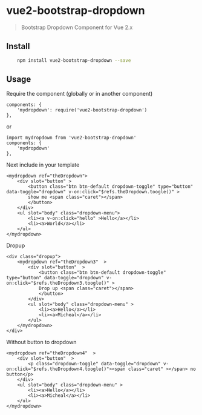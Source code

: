 
# vue2-bootstrap-dropdown
> Bootstrap Dropdown Component for Vue 2.x

## Install

``` bash
    npm install vue2-bootstrap-dropdown --save
```

## Usage
Require the component (globally or in another component)
```
components: {
    'mydropdown': require('vue2-bootstrap-dropdown')
},
```
or 

```
import mydropdown from 'vue2-bootstrap-dropdown'
components: {
    'mydropdown'
},

```

Next include in your template

```
<mydropdown ref="theDropdown">
    <div slot="button" >
        <button class="btn btn-default dropdown-toggle" type="button" data-toggle="dropdown" v-on:click="$refs.theDropdown.toogle()" >
        show me <span class="caret"></span>
        </button>
    </div>
    <ul slot="body" class="dropdown-menu">
        <li><a v-on:click="hello" >Hello</a></li>
        <li><a>World</a></li>
    </ul>
</mydropdown>
```

Dropup

```
<div class="dropup">
    <mydropdown ref="theDropdown3"  >
        <div slot="button"  >
            <button class="btn btn-default dropdown-toggle" type="button" data-toggle="dropdown" v-on:click="$refs.theDropdown3.toogle()" >
            Drop up <span class="caret"></span>
            </button>
        </div>
        <ul slot="body" class="dropdown-menu" >
            <li><a>Hello</a></li>
            <li><a>Micheal</a></li>
        </ul>
    </mydropdown>
</div>
```

Without button to dropdown 

```
<mydropdown ref="theDropdown4"  >
    <div slot="button"  >
        <p class="dropdown-toggle" data-toggle="dropdown" v-on:click="$refs.theDropdown4.toogle()"><span class="caret" ></span> no button</p>
    </div>
    <ul slot="body" class="dropdown-menu" >
        <li><a>Hello</a></li>
        <li><a>Micheal</a></li>
    </ul>
</mydropdown>
```